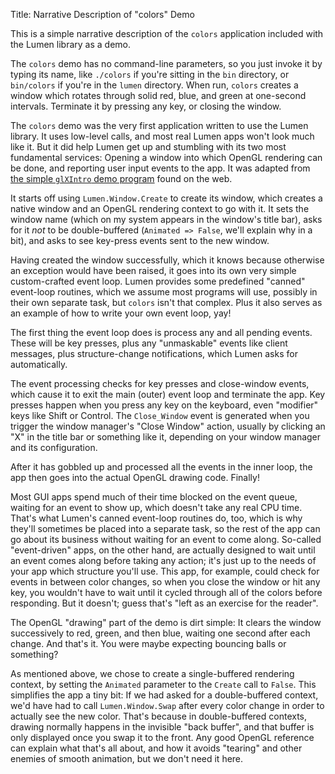 Title: Narrative Description of "colors" Demo

This is a simple narrative description of the `colors` application included
with the Lumen library as a demo.

The `colors` demo has no command-line parameters, so you just invoke it by
typing its name, like `./colors` if you're sitting in the `bin` directory, or
`bin/colors` if you're in the `lumen` directory.  When run, `colors` creates a
window which rotates through solid red, blue, and green at one-second
intervals.  Terminate it by pressing any key, or closing the window.

The `colors` demo was the very first application written to use the Lumen
library.  It uses low-level calls, and most real Lumen apps won't look much
like it.  But it did help Lumen get up and stumbling with its two most
fundamental services: Opening a window into which OpenGL rendering can be
done, and reporting user input events to the app.  It was adapted from
[the simple `glXIntro` demo program][glxintro] found on the web.

It starts off using `Lumen.Window.Create` to create its window, which creates
a native window and an OpenGL rendering context to go with it.  It sets the
window name (which on my system appears in the window's title bar), asks for
it *not* to be double-buffered (`Animated => False`, we'll explain why in a
bit), and asks to see key-press events sent to the new window.

Having created the window successfully, which it knows because otherwise an
exception would have been raised, it goes into its own very simple
custom-crafted event loop.  Lumen provides some predefined "canned" event-loop
routines, which we assume most programs will use, possibly in their own
separate task, but `colors` isn't that complex.  Plus it also serves as an
example of how to write your own event loop, yay!

The first thing the event loop does is process any and all pending events.
These will be key presses, plus any "unmaskable" events like client messages,
plus structure-change notifications, which Lumen asks for automatically.

The event processing checks for key presses and close-window events, which
cause it to exit the main (outer) event loop and terminate the app.  Key
presses happen when you press any key on the keyboard, even "modifier" keys
like Shift or Control.  The `Close_Window` event is generated when you trigger
the window manager's "Close Window" action, usually by clicking an "X" in the
title bar or something like it, depending on your window manager and its
configuration.

After it has gobbled up and processed all the events in the inner loop, the
app then goes into the actual OpenGL drawing code.  Finally!

Most GUI apps spend much of their time blocked on the event queue, waiting for
an event to show up, which doesn't take any real CPU time.  That's what
Lumen's canned event-loop routines do, too, which is why they'll sometimes be
placed into a separate task, so the rest of the app can go about its business
without waiting for an event to come along.  So-called "event-driven" apps, on
the other hand, are actually designed to wait until an event comes along
before taking any action; it's just up to the needs of your app which
structure you'll use.  This app, for example, could check for events in
between color changes, so when you close the window or hit any key, you
wouldn't have to wait until it cycled through all of the colors before
responding.  But it doesn't; guess that's "left as an exercise for the
reader".

The OpenGL "drawing" part of the demo is dirt simple: It clears the window
successively to red, green, and then blue, waiting one second after each
change.  And that's it.  You were maybe expecting bouncing balls or something?

As mentioned above, we chose to create a single-buffered rendering context, by
setting the `Animated` parameter to the `Create` call to `False`.  This
simplifies the app a tiny bit: If we had asked for a double-buffered context,
we'd have had to call `Lumen.Window.Swap` after every color change in order to
actually see the new color.  That's because in double-buffered contexts,
drawing normally happens in the invisible "back buffer", and that buffer is
only displayed once you swap it to the front.  Any good OpenGL reference can
explain what that's all about, and how it avoids "tearing" and other enemies
of smooth animation, but we don't need it here.

[glxintro]: http://glprogramming.com/blue/ch07.html
